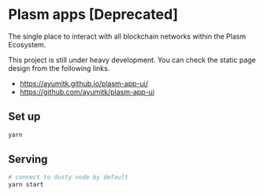 # Plasm apps [Deprecated]

The single place to interact with all blockchain networks within the Plasm Ecosystem.

This project is still under heavy development.
You can check the static page design from the following links.

- <https://ayumitk.github.io/plasm-app-ui/>
- <https://github.com/ayumitk/plasm-app-ui>

## Set up

```bash
yarn
```

## Serving

```bash
# connect to dusty node by default
yarn start
```
